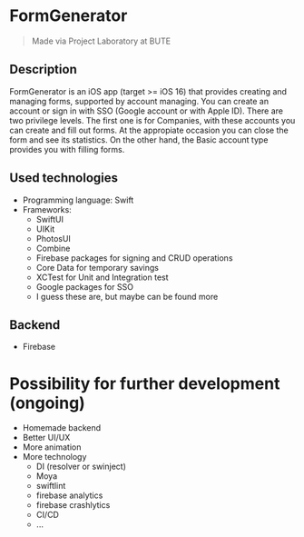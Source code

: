 # FormGenerator
> Made via Project Laboratory at BUTE
## Description
FormGenerator is an iOS app (target >= iOS 16) that provides creating and managing forms, supported by account managing. You can create an account or sign in with SSO (Google account or with Apple ID). There are two privilege levels. The first one is for Companies, with these accounts you can create and fill out forms. At the appropiate occasion you can close the form and see its statistics. On the other hand, the Basic account type provides you with filling forms. 
## Used technologies
- Programming language: Swift
- Frameworks:
  - SwiftUI
  - UIKit
  - PhotosUI
  - Combine
  - Firebase packages for signing and CRUD operations
  - Core Data for temporary savings
  - XCTest for Unit and Integration test
  - Google packages for SSO
  - I guess these are, but maybe can be found more
## Backend
- Firebase
# Possibility for further development (ongoing)
- Homemade backend
- Better UI/UX
- More animation
- More technology
  - DI (resolver or swinject)
  - Moya
  - swiftlint
  - firebase analytics
  - firebase crashlytics
  - CI/CD
  - ...
